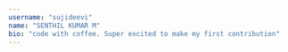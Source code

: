 ```yaml
---
username: "sujideevi"
name: "SENTHIL KUMAR M"
bio: "code with coffee. Super excited to make my first contribution"
---
```

